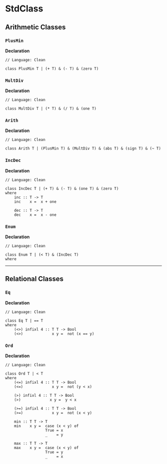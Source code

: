 # StdClass

## Arithmetic Classes

### `PlusMin`

**Declaration**

```
// Language: Clean

class PlusMin T | (+ T) & (- T) & (zero T)
```

### `MultDiv`

**Declaration**

```
// Language: Clean

class MultDiv T | (* T) & (/ T) & (one T)
```

### `Arith`

**Declaration**

```
// Language: Clean

class Arith T | (PlusMin T) & (MultDiv T) & (abs T) & (sign T) & (~ T)
```

### `IncDec`

**Declaration**

```
// Language: Clean

class IncDec T | (+ T) & (- T) & (one T) & (zero T)
where
    inc :: T -> T
    inc    x =  x + one

    dec :: T -> T
    dec    x =  x - one
```

### `Enum`

**Declaration**

```
// Language: Clean

class Enum T | (< T) & (IncDec T)
where
```

---

## Relational Classes

### `Eq`

**Declaration**

```
// Language: Clean

class Eq T | == T
where
    (<>) infixl 4 :: T T -> Bool
    (<>)             x y =  not (x == y)
```

### `Ord`

**Declaration**

```
// Language: Clean

class Ord T | < T
where
    (<=) infixl 4 :: T T -> Bool
    (<=)             x y =  not (y < x)
    
    (>) infixl 4 :: T T -> Bool
    (>)             x y =  y < x
    
    (>=) infixl 4 :: T T -> Bool
    (>=)             x y =  not (x < y)

    min :: T T -> T
    min    x y =  case (x < y) of 
                  True = x
                  _    = y
    
    max :: T T -> T
    max    x y =  case (x < y) of 
                  True = y
                  _    = x
```
